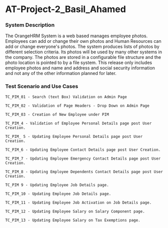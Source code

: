 # AT-Project-2_Basil_Ahamed

### System Description

The OrangeHRM System is a web based manages employee photos. Employees can add or change their own photos and Human Resources can add or change everyone's photos. 
The system produces lists of photos by different selection criteria. Its photos will be used by many other systems in the company. 
The photos are stored in a configurable file structure and the photo location is pointed to by a file system. 
This release only includes employee photos and name and address and social security information and not any of the other information planned for later.

### Test Scenario and Use Cases

```
TC_PIM_01 - Search (text Box) Validation on Admin Page

TC_PIM_02 - Validation of Page Headers - Drop Down on Admin Page

TC_PIM_03 - Creation of New Employee under PIM

TC_PIM_4 - Validation of Employee Personal Details page post User Creation.

TC_PIM_ 5 - Updating Employee Personal Details page post User Creation.

TC_PIM_6 - Updating Employee Contact Details page post User Creation.

TC_PIM_7 - Updating Employee Emergency Contact Details page post User Creation.

TC_PIM_8 - Updating Employee Dependents Contact Details page post User Creation.

TC_PIM 9 - Updating Employee Job Details page.

TC_PIM_10 - Updating Employee Job Details page.

TC_PIM_11 - Updating Employee Job Activation on Job Details page.

TC_PIM_12 - Updating Employee Salary on Salary Component page.

TC_PIM_13 - Updating Employee Salary on Tax Exemptions page.
```
